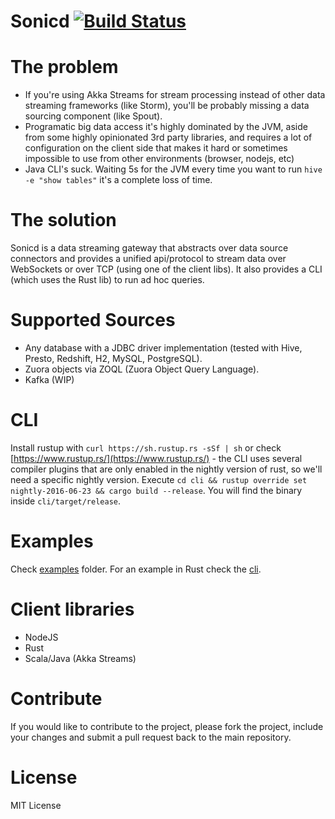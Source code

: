 # Sonicd [![Build Status](https://travis-ci.org/ernestrc/sonicd.svg?branch=master)](https://travis-ci.org/ernestrc/sonicd)

# The problem
- If you're using Akka Streams for stream processing instead of other data streaming frameworks (like Storm), you'll be probably missing a data sourcing component (like Spout).
- Programatic big data access it's highly dominated by the JVM, aside from some highly opinionated 3rd party libraries, and requires a lot of configuration on the client side that makes it hard or sometimes impossible to use from other environments (browser, nodejs, etc)
- Java CLI's suck. Waiting 5s for the JVM every time you want to run `hive -e "show tables"` it's a complete loss of time.

# The solution
Sonicd is a data streaming gateway that abstracts over data source connectors and provides a unified api/protocol to stream data over WebSockets or over TCP (using one of the client libs). It also provides a CLI (which uses the Rust lib) to run ad hoc queries.

# Supported Sources
- Any database with a JDBC driver implementation (tested with Hive, Presto, Redshift, H2, MySQL, PostgreSQL).
- Zuora objects via ZOQL (Zuora Object Query Language).
- Kafka (WIP)

# CLI
 Install rustup with `curl https://sh.rustup.rs -sSf | sh` or check [https://www.rustup.rs/](https://www.rustup.rs/) - the CLI uses several compiler plugins that are only enabled in the nightly version of rust, so we'll need a specific nightly version. Execute `cd cli && rustup override set nightly-2016-06-23 && cargo build --release`. You will find the binary inside `cli/target/release`.

# Examples
Check [examples](examples) folder. For an example in Rust check the [cli](cli).

# Client libraries
- NodeJS
- Rust
- Scala/Java (Akka Streams)

# Contribute
If you would like to contribute to the project, please fork the project, include your changes and submit a pull request back to the main repository.

# License
MIT License 
